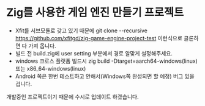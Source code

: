 # Zig를 사용한 게임 엔진 만들기 프로젝트

- Xfit를 서브모듈로 갖고 있기 때문에  git clone --recursive <https://github.com/xfitgd/zig-game-engine-project-test> 이런식으로 클론하면 다 가져 옵니다.
- 빌드 전 build.zig에 user setting 부분에서 경로 알맞게 설정해주세요.
- windows 크로스 플랫폼 빌드시 zig build -Dtarget=aarch64-windows(linux) 또는 x86_64-windows(linux)
- Android 쪽은 한번 테스트하고 안해서(Windows쪽 완성되면 할 예정) 버그 있을 겁니다.

개발중인 프로젝트이기 때문에 수시로 업데이트 하겠습니다.
